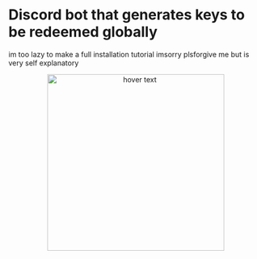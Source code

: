 # Discord bot that generates keys to be redeemed globally

im too lazy to make a full installation tutorial imsorry plsforgive me but is very self explanatory

<p align="center">
  <img src="[your_relative_path_her](https://media.discordapp.net/attachments/1089626243240050731/1218755037678014504/image.png?ex=6608d114&is=65f65c14&hm=b0776a8cd63f301e46bf7cf9cac94f14140ed894cf71cc8d5e09b3e7c1c2b943&=&format=webp&quality=lossless)https://media.discordapp.net/attachments/1089626243240050731/1218755037678014504/image.png?ex=6608d114&is=65f65c14&hm=b0776a8cd63f301e46bf7cf9cac94f14140ed894cf71cc8d5e09b3e7c1c2b943&=&format=webp&quality=losslesse" width="350" title="hover text">
</p>
